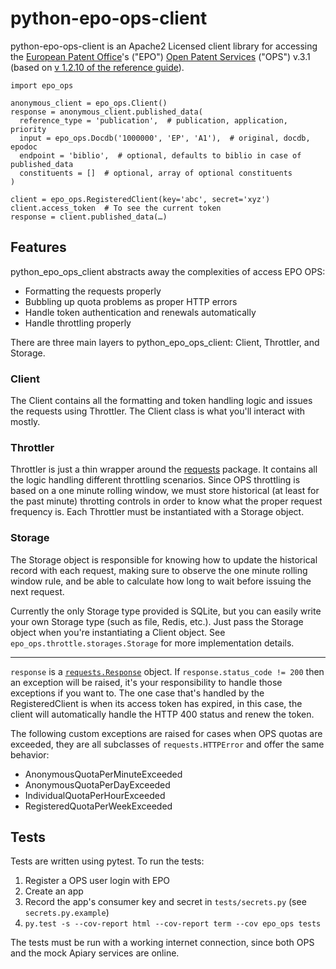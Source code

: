 python-epo-ops-client
=====================

python-epo-ops-client is an Apache2 Licensed client library for accessing the
[European Patent Office][EPO]'s ("EPO") [Open Patent Services][OPS] ("OPS")
v.3.1 (based on [v 1.2.10 of the reference guide][refguide]).

```
import epo_ops

anonymous_client = epo_ops.Client()
response = anonymous_client.published_data(
  reference_type = 'publication',  # publication, application, priority
  input = epo_ops.Docdb('1000000', 'EP', 'A1'),  # original, docdb, epodoc
  endpoint = 'biblio',  # optional, defaults to biblio in case of published_data
  constituents = []  # optional, array of optional constituents
)

client = epo_ops.RegisteredClient(key='abc', secret='xyz')
client.access_token  # To see the current token
response = client.published_data(…)
```

## Features

python_epo_ops_client abstracts away the complexities of access EPO OPS:

* Formatting the requests properly
* Bubbling up quota problems as proper HTTP errors
* Handle token authentication and renewals automatically
* Handle throttling properly

There are three main layers to python_epo_ops_client: Client, Throttler, and
Storage.

### Client

The Client contains all the formatting and token handling logic and issues the
requests using Throttler. The Client class is what you'll interact with mostly.

### Throttler

Throttler is just a thin wrapper around the [requests][] package. It contains
all the logic handling different throttling scenarios. Since OPS throttling is
based on a one minute rolling window, we must store historical (at least for
the past minute) throtting controls in order to know what the proper request
frequency is. Each Throttler must be instantiated with a Storage object.

### Storage

The Storage object is responsible for knowing how to update the historical
record with each request, making sure to observe the one minute rolling window
rule, and be able to calculate how long to wait before issuing the next
request.

Currently the only Storage type provided is SQLite, but you can easily write
your own Storage type (such as file, Redis, etc.). Just pass the Storage object
when you're instantiating a Client object. See
`epo_ops.throttle.storages.Storage` for more implementation details.

---

`response` is a [`requests.Response`][requests.Response] object. If
`response.status_code != 200` then an exception will be raised, it's your
responsibility to handle those exceptions if you want to. The one case that's
handled by the RegisteredClient is when its access token has expired, in this
case, the client will automatically handle the HTTP 400 status and renew the
token.

The following custom exceptions are raised for cases when OPS quotas are
exceeded, they are all subclasses of `requests.HTTPError` and offer the same
behavior:

* AnonymousQuotaPerMinuteExceeded
* AnonymousQuotaPerDayExceeded
* IndividualQuotaPerHourExceeded
* RegisteredQuotaPerWeekExceeded

## Tests

Tests are written using pytest. To run the tests:

1.  Register a OPS user login with EPO
2.  Create an app
3.  Record the app's consumer key and secret in `tests/secrets.py` (see
    `secrets.py.example`)
4.  `py.test -s --cov-report html --cov-report term --cov epo_ops tests`

The tests must be run with a working internet connection, since both OPS and
the mock Apiary services are online.


[EPO]: http://epo.org
[OPS]: http://www.epo.org/searching/free/ops.html
[refguide]: http://documents.epo.org/projects/babylon/eponet.nsf/0/7AF8F1D2B36F3056C1257C04002E0AD6/$File/OPS_RWS_ReferenceGuide_version1210_EN.pdf
[requests]: http://requests.readthedocs.org/en/latest/
[requests.Response]: http://requests.readthedocs.org/en/latest/user/advanced/#request-and-response-objects
